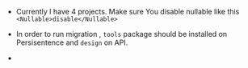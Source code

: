 - Currently I have 4 projects. Make sure You disable nullable like this `<Nullable>disable</Nullable>`

- In order to run migration , `tools` package should be installed on Persisentence and `design` on API.
- 